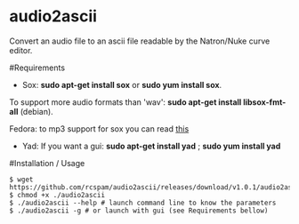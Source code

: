# audio2ascii

 Convert an audio file to an ascii file readable by the Natron/Nuke curve editor.
    
#Requirements

 * Sox: **sudo apt-get install sox** or  **sudo yum install sox**.
 
To support more audio formats than 'wav': **sudo apt-get install libsox-fmt-all** (debian).
		 
Fedora: to mp3 support for sox you can read [this](https://unix.stackexchange.com/questions/98524/sox-returns-an-error-when-i-try-to-handle-mp3-files)
 
 * Yad: If you want a gui: **sudo apt-get install yad** ; **sudo yum install yad**

#Installation / Usage

```
$ wget https://github.com/rcspam/audio2ascii/releases/download/v1.0.1/audio2ascii
$ chmod +x ./audio2ascii
$ ./audio2ascii --help # launch command line to know the parameters
$ ./audio2ascii -g # or launch with gui (see Requirements bellow)
```

